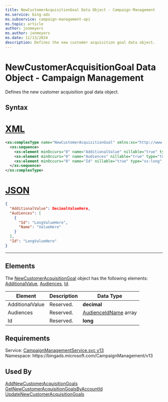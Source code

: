 ```yaml
---
title: NewCustomerAcquisitionGoal Data Object - Campaign Management
ms.service: bing-ads
ms.subservice: campaign-management-api
ms.topic: article
author: jonmeyers
ms.author: jonmeyers
ms.date: 11/13/2024
description: Defines the new customer acquisition goal data object.
---
```

# NewCustomerAcquisitionGoal Data Object - Campaign Management
Defines the new customer acquisition goal data object.

## Syntax

# [XML](#tab/xml)

```xml
<xs:complexType name="NewCustomerAcquisitionGoal" xmlns:xs="http://www.w3.org/2001/XMLSchema">
  <xs:sequence>
    <xs:element minOccurs="0" name="AdditionalValue" nillable="true" type="xs:decimal" />
    <xs:element minOccurs="0" name="Audiences" nillable="true" type="tns:ArrayOfAudienceIdName" />
    <xs:element minOccurs="0" name="Id" nillable="true" type="xs:long" />
  </xs:sequence>
</xs:complexType>
```

# [JSON](#tab/json)

```json
{
  "AdditionalValue": DecimalValueHere,
  "Audiences": [
    {
      "Id": "LongValueHere",
      "Name": "ValueHere"
    }
  ],
  "Id": "LongValueHere"
}
```

-----

## <a name="elements"></a>Elements

The [NewCustomerAcquisitionGoal](newcustomeracquisitiongoal.md) object has the following elements: [AdditionalValue](#additionalvalue), [Audiences](#audiences), [Id](#id).

|Element|Description|Data Type|
|-----------|---------------|-------------|
|<a name="additionalvalue"></a>AdditionalValue|Reserved.|**decimal**|
|<a name="audiences"></a>Audiences|Reserved.|[AudienceIdName](audienceidname.md) array|
|<a name="id"></a>Id|Reserved.|**long**|

## Requirements
Service: [CampaignManagementService.svc v13](https://campaign.api.bingads.microsoft.com/Api/Advertiser/CampaignManagement/v13/CampaignManagementService.svc)  
Namespace: https\://bingads.microsoft.com/CampaignManagement/v13  

## Used By
[AddNewCustomerAcquisitionGoals](addnewcustomeracquisitiongoals.md)  
[GetNewCustomerAcquisitionGoalsByAccountId](getnewcustomeracquisitiongoalsbyaccountid.md)  
[UpdateNewCustomerAcquisitionGoals](updatenewcustomeracquisitiongoals.md)  

